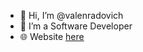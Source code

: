 - 👋 Hi, I’m @valenradovich
- 👀 I’m a Software Developer
- 🌐 Website [here](https://valenradovich.netlify.app)

<!---
valenradovich/valenradovich is a ✨ special ✨ repository because its `README.md` (this file) appears on your GitHub profile.
You can click the Preview link to take a look at your changes.
--->
